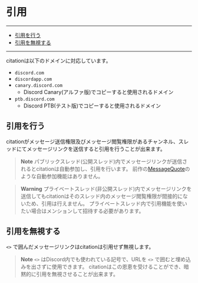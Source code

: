 # 引用

----

- [引用を行う](#引用を行う)
- [引用を無視する](#引用を無視する)

----

citationは以下のドメインに対応しています。

- `discord.com`
- `discordapp.com`
- `canary.discord.com`
  - Discord Canary(アルファ版)でコピーすると使用されるドメイン
- `ptb.discord.com`
  - Discord PTB(テスト版)でコピーすると使用されるドメイン

## 引用を行う

citationがメッセージ送信権限及びメッセージ閲覧権限があるチャンネル、スレッドにてメッセージリンクを送信すると引用を行うことが出来ます。

> **Note**
> パブリックスレッド(公開スレッド)内でメッセージリンクが送信されるとcitationは自動参加し、引用を行います。
> 前作の[MessageQuote](https://github.com/m2en/MessageQuote)のような自動参加機能はありません。

> **Warning**
> プライベートスレッド(非公開スレッド)内でメッセージリンクを送信してもcitationはそのスレッド内のメッセージ閲覧権限が間接的にないため、引用は行えません。
> プライベートスレッド内で引用機能を使いたい場合はメンションして招待する必要があります。

## 引用を無視する

`<>` で囲んだメッセージリンクはcitationは引用せず無視します。

> **Note**
> `<>` はDiscord内でも使われている記号で、URLを `<>` で囲むと埋め込みを出さずに使用できます。
> citationはこの恩恵を受けることができ、暗黙的に引用を無視させることが出来ます。

